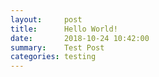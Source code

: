```yaml
---
layout:     post
title:      Hello World!
date:       2018-10-24 10:42:00
summary:    Test Post
categories: testing
---
```

